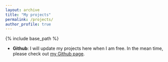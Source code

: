 ```yaml
---
layout: archive
title: "My projects"
permalink: /projects/
author_profile: true
---
```


{% include base_path %}

- **Github**: I will update my projects here when I am free. In the mean time, please check out [my Github page](https://github.com/bryanzhou008).
